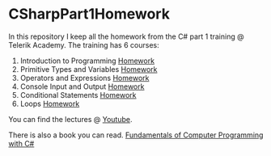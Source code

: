 # CSharpPart1Homework

In this repository I keep all the homework from the C# part 1 training @ Telerik Academy. The training has 6 courses:

1. Introduction to Programming [Homework](https://github.com/TelerikAcademy/CSharp-Part-1/blob/master/1.%20Introduction%20to%20Programming/README.md)
2. Primitive Types and Variables [Homework](https://github.com/TelerikAcademy/CSharp-Part-1/blob/master/2.%20Data%20Types%20and%20Variables/README.md)
3. Operators and Expressions [Homework](https://github.com/TelerikAcademy/CSharp-Part-1/blob/master/3.%20Operators%20and%20Expressions/README.md)
4. Console Input and Output [Homework](https://github.com/TelerikAcademy/CSharp-Part-1/blob/master/4.%20Console%20In%20and%20Out/README.md)
5. Conditional Statements [Homework](https://github.com/TelerikAcademy/CSharp-Part-1/blob/master/5.%20Conditional%20Statements/README.md)
6. Loops [Homework](https://github.com/TelerikAcademy/CSharp-Part-1/blob/master/6.%20Loops/README.md)

You can find the lectures @ [Youtube](https://www.youtube.com/channel/UCLC-vbm7OWvpbqzXaoAMGGw).

There is also a book you can read. [Fundamentals of Computer Programming with C#](http://www.introprogramming.info/english-intro-csharp-book/read-online/)

